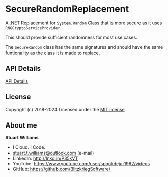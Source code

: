 # SecureRandomReplacement 

A .NET Replacement for `System.Random` Class that is more secure as it uses `RNGCryptoServiceProvider`

This should provide sufficient randomness for most use cases.

The `SecureRandom` class has the same signatures and should have the same funtionality as the class it is made to replace.

## API Details

[API Details](https://github.com/BlitzkriegSoftware/SecureRandomReplacement/blob/master/SecureRandom/BlitzkriegSoftware.SecureRandomLibrary.md)

## License
Copyright (c) 2018-2024
Licensed under the [MIT license](LICENSE).

## About me ##

**Stuart Williams**

* I Cloud. I Code. 
* <a href="mailto:stuart.t.williams@outlook.com" target="_blank">stuart.t.williams@outlook.com</a> (e-mail)
* LinkedIn: <a href="http://lnkd.in/P35kVT" target="_blank">http://lnkd.in/P35kVT</a>
* YouTube: <a href="https://www.youtube.com/user/spookdejur1962/videos" target="_blank">https://www.youtube.com/user/spookdejur1962/videos</a> 
* GitHub: <a href="https://github.com/BlitzkriegSoftware/">https://github.com/BlitzkriegSoftware/</a>
